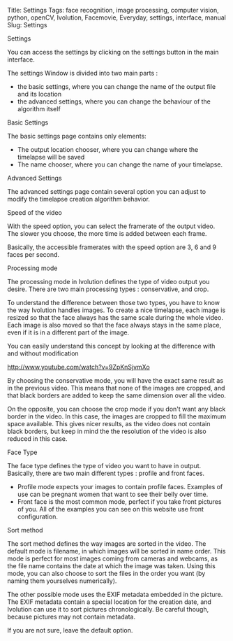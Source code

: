 Title: Settings
Tags: face recognition, image processing, computer vision, python, openCV, Ivolution, Facemovie, Everyday, settings, interface, manual
Slug: Settings

Settings

You can access the settings by clicking on the settings button in the main interface.



The settings Window is divided into two main parts :
- the basic settings, where you can change the name of the output file and its location
- the advanced settings, where you can change the behaviour of the algorithm itself


Basic Settings




The basic settings page contains only elements:
- The output location chooser, where you can change where the timelapse will be saved
- The name chooser, where you can change the name of your timelapse.


Advanced Settings




The advanced settings page contain several option you can adjust to modify the timelapse creation algorithm behavior.

Speed of the video

With the speed option, you can select the framerate of the output video.
The slower you choose, the more time is added between each frame.

Basically, the accessible framerates with the speed option are 3, 6 and 9 faces per second.

Processing mode

The processing mode in Ivolution defines the type of video output you desire.
There are two main processing types : conservative, and crop.

To understand the difference between those two types, you have to know the way Ivolution handles images.
To create a nice timelapse, each image is resized so that the face always has the same scale during the whole video.
Each image is also moved so that the face always stays in the same place, even if it is in a different part of the image.

You can easily understand this concept by looking at the difference with and without modification

http://www.youtube.com/watch?v=9ZpKnSjvmXo

By choosing the conservative mode, you will have the exact same result as in the previous video.
This means that none of the images are cropped, and that black borders are added to keep the same dimension over all the video.

On the opposite, you can choose the crop mode if you don't want any black border in the video.
In this case, the images are cropped to fill the maximum space available.
This gives nicer results, as the video does not contain black borders, but keep in mind the the resolution of the video is also reduced in this case.

Face Type

The face type defines the type of video you want to have in output.
Basically, there are two main different types : profile and front faces.

- Profile mode expects your images to contain profile faces. Examples of use can be pregnant women that want to see their belly over time.
- Front face is the most common mode, perfect if you take front pictures of you. All of the examples you can see on this website use front configuration.

Sort method

The sort method defines the way images are sorted in the video.
The default mode is filename, in which images will be sorted in name order.
This mode is perfect for most images coming from cameras and webcams, as the file name contains the date at which the image was taken.
Using this mode, you can also choose to sort the files in the order you want (by naming them yourselves numerically).

The other possible mode uses the EXIF metadata embedded in the picture.
The EXIF metadata contain a special location for the creation date, and Ivolution can use it to sort pictures chronologically.
Be careful though, because pictures may not contain metadata.

If you are not sure, leave the default option.
